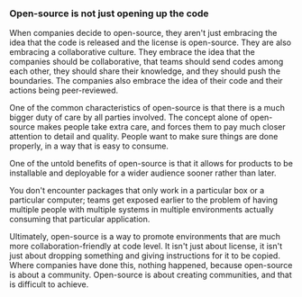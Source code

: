 ### Open-source is not just opening up the code

When companies decide to open-source, they aren't just embracing the idea that the code is released and the license is open-source. They are also embracing a collaborative culture. They embrace the idea that the companies should be collaborative, that teams should send codes among each other, they should share their knowledge, and they should push the boundaries. The companies also embrace the idea of their code and their actions being peer-reviewed.

One of the common characteristics of open-source is that there is a much bigger duty of care by all parties involved. The concept alone of open-source makes people take extra care, and forces them to pay much closer attention to detail and quality. People want to make sure things are done properly, in a way that is easy to consume.

One of the untold benefits of open-source is that it allows for products to be installable and deployable for a wider audience sooner rather than later.

You don't encounter packages that only work in a particular box or a particular computer; teams get exposed earlier to the problem of having multiple people with multiple systems in multiple environments actually consuming that particular application.

Ultimately, open-source is a way to promote environments that are much more collaboration-friendly at code level. It isn't just about license, it isn't just about dropping something and giving instructions for it to be copied. Where companies have done this, nothing happened, because open-source is about a community. Open-source is about creating communities, and that is difficult to achieve.
